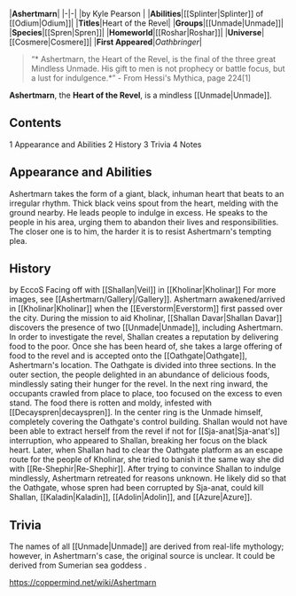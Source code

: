 |**Ashertmarn**|
|-|-|
|by  Kyle Pearson |
|**Abilities**|[[Splinter\|Splinter]] of [[Odium\|Odium]]|
|**Titles**|Heart of the Revel|
|**Groups**|[[Unmade\|Unmade]]|
|**Species**|[[Spren\|Spren]]|
|**Homeworld**|[[Roshar\|Roshar]]|
|**Universe**|[[Cosmere\|Cosmere]]|
|**First Appeared**|*Oathbringer*|

>“* Ashertmarn, the Heart of the Revel, is the final of the three great Mindless Unmade. His gift to men is not prophecy or battle focus, but a lust for indulgence.*”
\- From Hessi's Mythica, page 224[1]


**Ashertmarn**, the **Heart of the Revel**, is a mindless [[Unmade\|Unmade]].

## Contents

1 Appearance and Abilities
2 History
3 Trivia
4 Notes


## Appearance and Abilities
Ashertmarn takes the form of a giant, black, inhuman heart that beats to an irregular rhythm. Thick black veins spout from the heart, melding with the ground nearby.
He leads people to indulge in excess. He speaks to the people in his area, urging them to abandon their lives and responsibilities. The closer one is to him, the harder it is to resist Ashertmarn's tempting plea.

## History
 by  EccoS  Facing off with [[Shallan\|Veil]] in [[Kholinar\|Kholinar]]
For more images, see [[Ashertmarn/Gallery\|/Gallery]].
Ashertmarn awakened/arrived in [[Kholinar\|Kholinar]] when the [[Everstorm\|Everstorm]] first passed over the city.
During the mission to aid Kholinar, [[Shallan Davar\|Shallan Davar]] discovers the presence of two [[Unmade\|Unmade]], including Ashertmarn. In order to investigate the revel, Shallan creates a reputation by delivering food to the poor. Once she has been heard of, she takes a large offering of food to the revel and is accepted onto the [[Oathgate\|Oathgate]], Ashertmarn's location. The Oathgate is divided into three sections. In the outer section, the people delighted in an abundance of delicious foods, mindlessly sating their hunger for the revel. In the next ring inward, the occupants crawled from place to place, too focused on the excess to even stand. The food there is rotten and moldy, infested with [[Decayspren\|decayspren]]. In the center ring is the Unmade himself, completely covering the Oathgate's control building. Shallan would not have been able to extract herself from the revel if not for [[Sja-anat\|Sja-anat's]] interruption, who appeared to Shallan, breaking her focus on the black heart.
Later, when Shallan had to clear the Oathgate platform as an escape route for the people of Kholinar, she tried to banish it the same way she did with [[Re-Shephir\|Re-Shephir]]. After trying to convince Shallan to indulge mindlessly, Ashertmarn retreated for reasons unknown. He likely did so that the Oathgate, whose spren had been corrupted by Sja-anat, could kill Shallan, [[Kaladin\|Kaladin]], [[Adolin\|Adolin]], and [[Azure\|Azure]].

## Trivia
The names of all [[Unmade\|Unmade]] are derived from real-life mythology; however, in Ashertmarn's case, the original source is unclear. It could be derived from Sumerian sea goddess .


https://coppermind.net/wiki/Ashertmarn